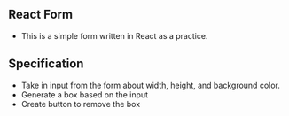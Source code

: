 ## React Form
- This is a simple form written in React as a practice.

## Specification
- Take in input from the form about width, height, and background color.
- Generate a box based on the input
- Create button to remove the box

